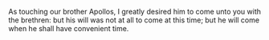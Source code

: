 As touching our brother Apollos, I greatly desired him to come unto you with the brethren: but his will was not at all to come at this time; but he will come when he shall have convenient time.
